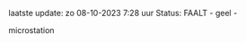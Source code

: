 laatste update: 
zo 08-10-2023  7:28   uur 
Status: FAALT - geel - 
<div class="service Y">microstation</div>